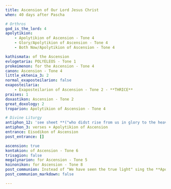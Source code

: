 ```yaml
---
title: Ascension of Our Lord Jesus Christ
when: 40 days after Pascha

# Orthros
god_is_the_lord: 4
apolytikion:
    - Apolytikion of Ascension - Tone 4
    - Glory/Apolytikion of Ascension - Tone 4
    - Both Now/Apolytikion of Ascension - Tone 4

kathismata: of the Ascension
evlogetaria: POLYELEOS - Tone 1
prokeimenon: for the Ascension - Tone 4
canon: Ascension - Tone 4
little_ektenia_3: 2
normal_exaposteilarion: false
exaposteilaria:
    - Exaposteilarion of Ascension - Tone 2 - **THRICE**
praises: 1
doxastikon: Ascension - Tone 2
great_doxology: 2
troparion: Apolytikion of Ascension - Tone 4

# Divine Liturgy
antiphon_12: 'see sheet **("who didst rise from us in glory to the heavens")**' 
antiphon_3: verses + Apolytikion of Ascension
entrance: Eisodikon of Ascension
post_entrance: []

ascension: true
kontakion: of Ascension - Tone 6
trisagion: false
megalynarion: for Ascension - Tone 5
koinonikon: for Ascension - Tone 8
post_communion: Instead of "We have seen the true light" sing the **Apolytikion of Ascension**
post_communion_markdown: false

---
```


